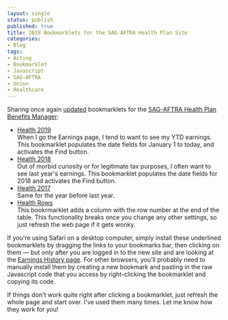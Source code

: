 ```yaml
---
layout: single
status: publish
published: true
title: 2019 Bookmarklets for the SAG-AFTRA Health Plan Site
categories:
- Blog
tags:
- Acting
- Bookmarklet
- Javascript
- SAG-AFTRA
- Union
- Healthcare
---
```

Sharing once again [updated](/blog/bookmarklets-for-the-sag-aftra-health-plan-site/) bookmarklets for the [SAG-AFTRA Health Plan Benefits Manager](https://my.sagaftraplans.org/health/):

<ul>
<li><a href='javascript:void%20function()%7Bvar%20e=new%20Date,t=e.getDate(),a=e.getMonth()+1,n=e.getFullYear();10>t%26%26(t="0"+t),10>a%26%26(a="0"+a),e=a+"/"+t+"/"+n,$("input")%5B6%5D.value="01/01/2019",$("input")%5B7%5D.value=e;$("%23earningsForm%5C%5C:findBtn").click();%7D();'>Health 2019</a><br />
When I go the Earnings page, I tend to want to see my YTD earnings. This bookmarklet populates the date fields for January 1 to today, and activates the Find button.</li>
<li><a href='javascript:void%20function()%7B$(%22input%22)%5B6%5D.value=%2201/01/2018%22,$(%22input%22)%5B7%5D.value=%2212/31/2018%22;$(%22%23earningsForm%5C%5C:findBtn%22).click();%7D();'>Health 2018</a><br />
Out of morbid curiosity or for legitimate tax purposes, I often want to see last year's earnings. This bookmarklet populates the date fields for 2018 and activates the Find button.</li>
<li><a href='javascript:void%20function()%7B$(%22input%22)%5B6%5D.value=%2201/01/2018%22,$(%22input%22)%5B7%5D.value=%2212/31/2018%22;$(%22%23earningsForm%5C%5C:findBtn%22).click();%7D();'>Health 2017</a><br />
Same for the year before last year.</li>
<li><a href='javascript:$(%27#earningsList_rppDD%20option[value="100"]%27).prop(%27selected%27,true);$(%27#earningsList_rppDD%20option[value="100"]%27).change();setTimeout(function(){$(%27table[role="grid"]%20thead%20tr%27).append(%27<th>Row</th>%27);$(%27table[role="grid"]%20tfoot%20tr%27).append(%27<td>Row</td>%27);$(%27table[role="grid"]%20tr.ui-widget-content%27).each(function(i,val){var%20row=%27<td>%27+(i+1).toString()+%27</td>%27;$(this).append(row);});},1000);'>Health Rows</a><br />
This bookrmarklet adds a column with the row number at the end of the table. This functionality breaks once you change any other settings, so just refresh the web page if it gets wonky.</li>
</ul>

If you're using Safari on a desktop computer, simply install these underlined bookmarklets by dragging the links to your bookmarks bar, then clicking on them &mdash; but only after you are logged in to the new site and are looking at the [Earnings History page](https://my.sagaftraplans.org/health/benefit/earnings.jsf). For other browsers, you'll probably need to manually install them by creating a new bookmark and pasting in the raw Javascript code that you access by right-clicking the bookmarklet and copying its code.

If things don't work quite right after clicking a bookmarklet, just refresh the whole page and start over. I've used them many times. Let me know how they work for you!
